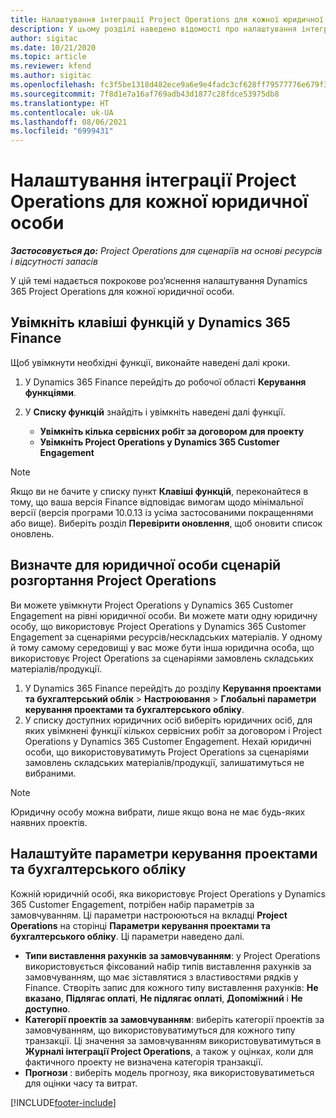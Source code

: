 ```yaml
---
title: Налаштування інтеграції Project Operations для кожної юридичної особи
description: У цьому розділі наведено відомості про налаштування інтеграції за юридичними особами в Project Operations.
author: sigitac
ms.date: 10/21/2020
ms.topic: article
ms.reviewer: kfend
ms.author: sigitac
ms.openlocfilehash: fc3f5be1318d482ece9a6e9e4fadc3cf628ff79577776e679f32cef7c0b2fc8f
ms.sourcegitcommit: 7f8d1e7a16af769adb43d1877c28fdce53975db8
ms.translationtype: HT
ms.contentlocale: uk-UA
ms.lasthandoff: 08/06/2021
ms.locfileid: "6999431"
---
```

# <a name="configure-project-operations-integration-per-legal-entity"></a>Налаштування інтеграції Project Operations для кожної юридичної особи 

_**Застосовується до:** Project Operations для сценаріїв на основі ресурсів і відсутності запасів_

У цій темі надається покрокове роз’яснення налаштування Dynamics 365 Project Operations для кожної юридичної особи.

## <a name="enable-feature-keys-in-dynamics-365-finance"></a>Увімкніть клавіші функцій у Dynamics 365 Finance

Щоб увімкнути необхідні функції, виконайте наведені далі кроки.

1. У Dynamics 365 Finance перейдіть до робочої області **Керування функціями**.
2. У **Списку функцій** знайдіть і увімкніть наведені далі функції.
  
    - **Увімкніть кілька сервісних робіт за договором для проекту**
    - **Увімкніть Project Operations у Dynamics 365 Customer Engagement**

> [!NOTE]
> Якщо ви не бачите у списку пункт **Клавіші функцій**, переконайтеся в тому, що ваша версія Finance відповідає вимогам щодо мінімальної версії (версія програми 10.0.13 із усіма застосованими покращеннями або вище). Виберіть розділ **Перевірити оновлення**, щоб оновити список оновлень.

## <a name="define-the-project-operations-deployment-scenario-for-a-legal-entity"></a>Визначте для юридичної особи сценарій розгортання Project Operations

Ви можете увімкнути Project Operations у Dynamics 365 Customer Engagement на рівні юридичної особи. Ви можете мати одну юридичну особу, що використовує Project Operations у Dynamics 365 Customer Engagement за сценаріями ресурсів/нескладських матеріалів. У одному й тому самому середовищі у вас може бути інша юридична особа, що використовує Project Operations за сценаріями замовлень складських матеріалів/продукції.

1. У Dynamics 365 Finance перейдіть до розділу **Керування проектами та бухгалтерський облік** > **Настроювання** > **Глобальні параметри керування проектами та бухгалтерського обліку**.
2. У списку доступних юридичних осіб виберіть юридичних осіб, для яких увімкнені функції кількох сервісних робіт за договором і Project Operations у Dynamics 365 Customer Engagement. Нехай юридичні особи, що використовуватимуть Project Operations за сценаріями замовлень складських матеріалів/продукції, залишатимуться не вибраними.

> [!NOTE]
> Юридичну особу можна вибрати, лише якщо вона не має будь-яких наявних проектів.

## <a name="configure-project-management-and-accounting-parameters"></a>Налаштуйте параметри керування проектами та бухгалтерського обліку

Кожній юридичній особі, яка використовує Project Operations у Dynamics 365 Customer Engagement, потрібен набір параметрів за замовчуванням. Ці параметри настроюються на вкладці **Project Operations** на сторінці **Параметри керування проектами та бухгалтерського обліку**. Ці параметри наведено далі.

  - **Типи виставлення рахунків за замовчуванням**: у Project Operations використовується фіксований набір типів виставлення рахунків за замовчуванням, що має зіставлятися з властивостями рядків у Finance. Створіть запис для кожного типу виставлення рахунків: **Не вказано**, **Підлягає оплаті**, **Не підлягає оплаті**, **Допоміжний** і **Не доступно**.
  - **Категорії проектів за замовчуванням**: виберіть категорії проектів за замовчуванням, що використовуватимуться для кожного типу транзакції. Ці значення за замовчуванням використовуватимуться в **Журналі інтеграції Project Operations**, а також у оцінках, коли для фактичного проекту не визначена категорія транзакції.
  - **Прогнози** : виберіть модель прогнозу, яка використовуватиметься для оцінки часу та витрат.


[!INCLUDE[footer-include](../includes/footer-banner.md)]